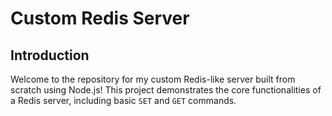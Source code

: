 #                                                                               Custom Redis Server

## Introduction

Welcome to the repository for my custom Redis-like server built from scratch using Node.js! This project demonstrates the core functionalities of a Redis server, including basic `SET` and `GET` commands.
